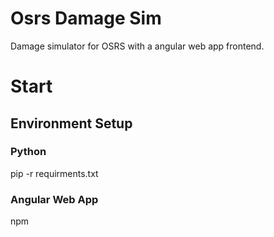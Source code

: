 # Osrs Damage Sim
Damage simulator for OSRS with a angular web app frontend.

# Start

## Environment Setup
### Python
pip -r requirments.txt

### Angular Web App
npm

